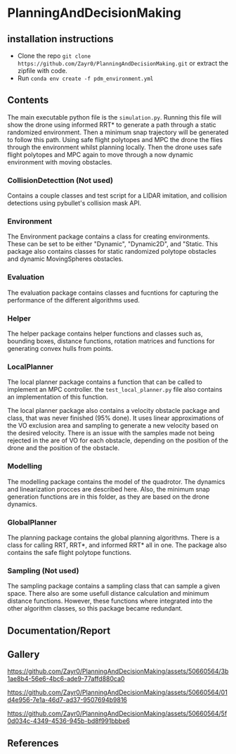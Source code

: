 # PlanningAndDecisionMaking

## installation instructions
* Clone the repo `git clone https://github.com/Zayr0/PlanningAndDecisionMaking.git` or extract the zipfile with code.
* Run `conda env create -f pdm_environment.yml`


## Contents
The main executable python file is the `simulation.py`. 
Running this file will show the drone using informed RRT* to generate a path through a static randomized environment.
Then a minimum snap trajectory will be generated to follow this path. 
Using safe flight polytopes and MPC the drone the flies through the environment whilst planning locally.
Then the drone uses safe flight polytopes and MPC again to move through a now dynamic environment with moving obstacles.

### CollisionDetecttion (Not used)
Contains a couple classes and test script for a LIDAR imitation, and collision detections using pybullet's collision mask API.

### Environment
The Environment package contains a class for creating environments. 
These can be set to be either "Dynamic", "Dynamic2D", and "Static. 
This package also contains classes for static randomized polytope obstacles and dynamic MovingSpheres obstacles.

### Evaluation
The evaluation package contains classes and fucntions for capturing the performance of the different algorithms used.

### Helper
The helper package contains helper functions and classes such as, bounding boxes, distance functions, rotation matrices and functions for generating convex hulls from points.

### LocalPlanner
The local planner package contains a function that can be called to implement an MPC controller.
the `test_local_planner.py` file also contains an implementation of this function.

The local planner package also contains a velocity obstacle package and class, that was never finished (95% done).
It uses linear approximations of the VO exclusion area and sampling to generate a new velocity based on the desired velocity.
There is an issue with the samples made not being rejected in the are of VO for each obstacle, depending on the position of the drone and the position of the obstacle.

### Modelling
The modelling package contains the model of the quadrotor. The dynamics and linearization procces are described here.
Also, the minimum snap generation functions are in this folder, as they are based on the drone dynamics.

### GlobalPlanner
The planning package contains the global planning algorithms.
There is a class for calling RRT, RRT*, and informed RRT* all in one. 
The package also contains the safe flight polytope functions.

### Sampling (Not used)
The sampling package contains a sampling class that can sample a given space. 
There also are some usefull distance calculation and minimum distance functions.
However, these functions where integrated into the other algorithm classes, so this package became redundant.


## Documentation/Report

## Gallery


https://github.com/Zayr0/PlanningAndDecisionMaking/assets/50660564/3b1ae8b4-56e6-4bc6-ade9-77affd880ca0


https://github.com/Zayr0/PlanningAndDecisionMaking/assets/50660564/01d4e956-7e1a-46d7-ad37-9507694b9816


https://github.com/Zayr0/PlanningAndDecisionMaking/assets/50660564/5f0d034c-4349-4536-945b-bd8f991bbbe6


## References
